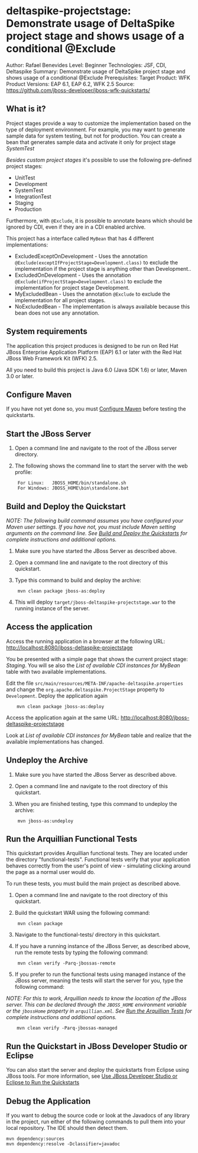 deltaspike-projectstage: Demonstrate usage of DeltaSpike project stage and shows usage of a conditional @Exclude
======================================================
Author: Rafael Benevides
Level: Beginner
Technologies: JSF, CDI, Deltaspike
Summary: Demonstrate usage of DeltaSpike project stage and shows usage of a conditional @Exclude
Prerequisites: 
Target Product: WFK
Product Versions: EAP 6.1, EAP 6.2, WFK 2.5
Source: <https://github.com/jboss-developer/jboss-wfk-quickstarts/>

What is it?
-----------

Project stages provide a way to customize the implementation based on the type of deployment environment. For example, you may want to generate sample data for system testing, but not for production. You can create a bean that generates sample data and activate it only for project stage *SystemTest*

*Besides custom project stages* it's possible to use the following pre-defined project stages:

- UnitTest
- Development
- SystemTest
- IntegrationTest
- Staging
- Production

Furthermore, with `@Exclude`, it is possible to annotate beans which should be ignored by CDI, even if they are in a CDI enabled archive.

This project has a interface called `MyBean` that has 4 different implementations:

- ExcludedExceptOnDevelopment - Uses the annotation `@Exclude(exceptIfProjectStage=Development.class)` to exclude the implementation if the project stage is anything other than Development..
- ExcludedOnDevelopment - Uses the annotation `@Exclude(ifProjectStage=Development.class)` to exclude the implementation for project stage Development.
- MyExcludedBean  - Uses the annotation `@Exclude` to exclude the implementation for all project stages.
- NoExcludedBean - The implementation is always available because this bean does not use any annotation.

System requirements
-------------------

The application this project produces is designed to be run on Red Hat JBoss Enterprise Application Platform (EAP) 6.1 or later with the Red Hat JBoss Web Framework Kit (WFK) 2.5. 

All you need to build this project is Java 6.0 (Java SDK 1.6) or later, Maven 3.0 or later.


 
Configure Maven
---------------

If you have not yet done so, you must [Configure Maven](../README.md#configure-maven) before testing the quickstarts.


Start the JBoss Server
-------------------------

1. Open a command line and navigate to the root of the JBoss server directory.
2. The following shows the command line to start the server with the web profile:

        For Linux:   JBOSS_HOME/bin/standalone.sh
        For Windows: JBOSS_HOME\bin\standalone.bat

Build and Deploy the Quickstart
-------------------------

_NOTE: The following build command assumes you have configured your Maven user settings. If you have not, you must include Maven setting arguments on the command line. See [Build and Deploy the Quickstarts](../README.md#build-and-deploy-the-quickstarts) for complete instructions and additional options._

1. Make sure you have started the JBoss Server as described above.
2. Open a command line and navigate to the root directory of this quickstart.
3. Type this command to build and deploy the archive:

        mvn clean package jboss-as:deploy
4. This will deploy `target/jboss-deltaspike-projectstage.war` to the running instance of the server.

Access the application
---------------------

Access the running application in a browser at the following URL:  <http://localhost:8080/jboss-deltaspike-projectstage>

You be presented with a simple page that shows the current project stage: *Staging*. You will se also the *List of available CDI instances for MyBean* table with two available implementations.

Edit the file `src/main/resources/META-INF/apache-deltaspike.properties` and change the `org.apache.deltaspike.ProjectStage` property to `Development`. Deploy the application again

        mvn clean package jboss-as:deploy

Access the application again at the same URL:  <http://localhost:8080/jboss-deltaspike-projectstage>

Look at *List of available CDI instances for MyBean* table and realize that the available implementations has changed.
        
Undeploy the Archive
--------------------

1. Make sure you have started the JBoss Server as described above.
2. Open a command line and navigate to the root directory of this quickstart.
3. When you are finished testing, type this command to undeploy the archive:

        mvn jboss-as:undeploy

Run the Arquillian Functional Tests
-----------------------------------

This quickstart provides Arquillian functional tests. They are located under the directory "functional-tests". Functional tests verify that your application behaves correctly from the user's point of view - simulating clicking around the page as a normal user would do.

To run these tests, you must build the main project as described above.

1. Open a command line and navigate to the root directory of this quickstart.
2. Build the quickstart WAR using the following command:

        mvn clean package

3. Navigate to the functional-tests/ directory in this quickstart.
4. If you have a running instance of the JBoss Server, as described above, run the remote tests by typing the following command:

        mvn clean verify -Parq-jbossas-remote

5. If you prefer to run the functional tests using managed instance of the JBoss server, meaning the tests will start the server for you, type the following command:

_NOTE: For this to work, Arquillian needs to know the location of the JBoss server. This can be declared through the `JBOSS_HOME` environment variable or the `jbossHome` property in `arquillian.xml`. See [Run the Arquillian Tests](../README.md#run-the-arquillian-tests) for complete instructions and additional options._

        mvn clean verify -Parq-jbossas-managed

Run the Quickstart in JBoss Developer Studio or Eclipse
-------------------------------------

You can also start the server and deploy the quickstarts from Eclipse using JBoss tools. For more information, see [Use JBoss Developer Studio or Eclipse to Run the Quickstarts](../README.md#use-jboss-developer-studio-or-eclipse-to-run-the-quickstarts) 

Debug the Application
------------------------------------

If you want to debug the source code or look at the Javadocs of any library in the project, run either of the following commands to pull them into your local repository. The IDE should then detect them.

    mvn dependency:sources
    mvn dependency:resolve -Dclassifier=javadoc

